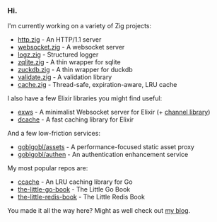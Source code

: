 ### Hi.

I'm currently working on a variety of Zig projects:
- [http.zig](https://github.com/karlseguin/http.zig) - An HTTP/1.1 server
- [websocket.zig](https://github.com/karlseguin/websocket.zig) - A websocket server
- [logz.zig](https://github.com/karlseguin/log.zig) - Structured logger
- [zqlite.zig](https://github.com/karlseguin/zqlite.zig) - A thin wrapper for sqlite
- [zuckdb.zig](https://github.com/karlseguin/zuckdb.zig) - A thin wrapper for duckdb
- [validate.zig](https://github.com/karlseguin/validate.zig) - A validation library
- [cache.zig](https://github.com/karlseguin/cache.zig) - Thread-safe, expiration-aware, LRU cache


I also have a few Elixir libraries you might find useful:
- [exws](https://github.com/karlseguin/exws) - A minimalist Websocket server for Elixir (+ [channel library](https://github.com/karlseguin/exws_channels))
- [dcache](https://github.com/karlseguin/dcache) - A fast caching library for Elixir

And a few low-friction services:
- [goblgobl/assets](https://github.com/goblgobl/assets) - A performance-focused static asset proxy
- [goblgobl/authen](https://github.com/goblgobl/authen) - An authentication enhancement service

My most popular repos are:
- [ccache](https://github.com/karlseguin/ccache) - An LRU caching library for Go
- [the-little-go-book](https://github.com/karlseguin/the-little-go-book) - The Little Go Book
- [the-little-redis-book](https://github.com/karlseguin/the-little-redis-book) - The Little Redis Book

You made it all the way here? Might as well check out [my blog](https://www.openmymind.net/).
